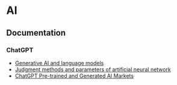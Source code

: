# AI

## Documentation

### ChatGPT

- [Generative AI and language models](./docs/chat_gpt/generative_ai_and_language_models.md)
- [Judgment methods and parameters of artificial neural network](./docs/chat_gpt/judgment_methods_and_parameters_of_artificial_neural_network.md)
- [ChatGPT Pre-trained and Generated AI Markets](./docs/chat_gpt/chatgpt_pre-trained_and_generated_ai_markets.md)

